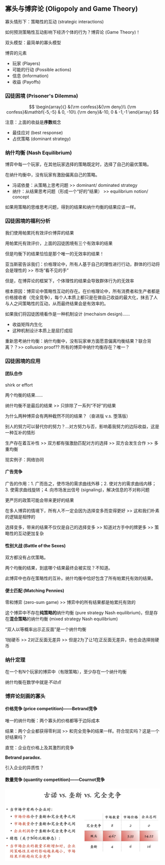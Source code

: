 ## 寡头与博弈论 (Oligopoly and Game Theory)

寡头情形下：策略性的互动 (strategic interactions)

如何预测策略性互动影响下经济个体的行为？博弈论 (Game Theory)！

双头模型：最简单的寡头模型

博弈的元素

- 玩家 (Players)
- 可能的行动 (Possible actions)
- 信息 (Information)
- 收益 (Payoffs)

### 囚徒困境 (Prisoner's Dilemma)

$$
\begin{array}{}
&{\rm confess}&{\rm deny}\\
{\rm confess}&\mathbf{-5,-5} & 0, -10\\
{\rm deny}&-10, 0 & -1,-1
\end{array}
$$

注意：上面的收益是**序数**概念

- 最佳应对 (best response)
- 占优策略 (dominant strategy)

### 纳什均衡 (Nash Equilibrium)

博弈中每一个玩家，在其他玩家选择的策略既定时，选择了自己的最优策略。

在纳什均衡中，没有玩家有激励偏离自己的策略。

- 冯诺依曼：从策略上思考问题 >> dominant/ dominated strategy
- 纳什：从结果思考问题（形成一个“好的”结果） >> equilibrium notion/ concept

如果用策略的思维思考问题，得到的结果和纳什均衡的结果应该一样。

### 囚徒困境的福利分析

我们使用帕累托有效评价博弈的结果

用帕累托有效评价，上面的囚徒困境有三个有效率的结果

但是均衡下的结果恰恰是那个唯一的无效率的结果！

亚当斯密告诉我们：价格理论中，所有人基于自己的理性进行行动，群体的行动将会是理性的 >> 市场“看不见的手”

但是，在博弈论的框架下，个体理性的结果会导致群体行为的无效率

根本原因：博弈论中策略性互动的存在。在价格理论中，所有消费者和生产者都是价格接收者（完全竞争），每个人本质上都只是在做自己收益的最大化，抹去了人与人之间策略性的互动，从而最终结果会是有效率的。

如果我们将囚徒困境看作是一种机制设计 (mechaism design)......

- 收益矩阵内生化
- 这种机制设计本质上是屈打成招

重新思考纳什均衡：纳什均衡中，没有玩家单方面愿意偏离均衡结果？联合背离？？>> collusion proof?? 所有的博弈中纳什均衡存在？唯一？

### 囚徒困境的应用

#### 团队合作

shirk or effort

两个均衡的结果......

纳什均衡不是最后的结果 >> 只排除了一系列“不好”的结果

为什么两种博弈会有两种截然不同的结果？（奋进版 v.s. 堕落版）

别人的努力可以替代你的努力？...对方努力与否，影响着我努力的边际收益，这是一种互补的情形

生产存在着互补性 >> 双方都有强激励匹配对方的选择 >> 双方会发生合作 >> 多重均衡

现实例子：网络协同

#### 广告竞争

广告的作用：1. 广而告之，使市场的需求曲线外移；2. 使对方的需求曲线内移；3. 使需求曲线旋转；4. 向市场发出信号 (signaling)，解决信息的不对称问题

更严厉的政策可能会带来更好的结果

在多人博弈的情境下，所有人不一定会因为选择变多而变得更好 >> 这和我们朴素的逻辑是相悖的

选择变多，带来的结果不仅仅是自己的选择变多 >> 知道对方手中的牌更多 >> 策略性的互动更加复杂

#### 性别大战 (Battle of the Sexes)

双方都没有占优策略。

两个均衡的结果，到底哪个结果最终会被实现？不知道。

此博弈中也存在策略性的互补。纳什均衡中恰好包含了所有帕累托有效的结果。

#### 便士匹配 (Matching Pennies)

零和博弈 (zero-sum game) >> 博弈中的所有结果都是帕累托有效的

这个博弈中不存在**纯策略的**纳什均衡 (pure strategy Nash equilibrium)，但是存在**混合策略**的纳什均衡 (mixed strategy Nash equilibrium)

“双人以等概率出示正反面”是一个纳什均衡

1抛硬币 >> 2对正反面无差异 >> 但是2为了让1在正反面无差异，他也会选择抛硬币

### 纳什定理

在一个有N个玩家的博弈中（有限策略），至少存在一个纳什均衡

纳什均衡在数学中就是*不动点*

### 博弈论刻画的寡头

#### 价格竞争 (price competition)——Betrand竞争

唯一的纳什均衡：两个寡头的价格都等于边际成本

结果：两个企业都获得零利润 >> 和完全竞争的结果一样。符合现实吗？这是一个好结果吗？

直觉：企业在价格上及其激烈的竞争

**Betrand paradox.**

引入企业的异质性？

#### 数量竞争 (quantity competition)——Cournot竞争

<div align=left> <img src="../../../assets/img/principles-of-economics-I/cournot-competition.png" width=600> </div>

